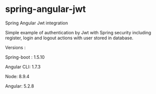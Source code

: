 # spring-angular-jwt
Spring Angular Jwt integration

Simple example of authentication by Jwt with Spring security including register, login and logout actions with user stored in database.

Versions :

Spring-boot : 1.5.10

Angular CLI: 1.7.3

Node: 8.9.4

Angular: 5.2.8
